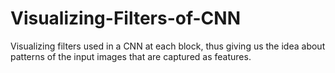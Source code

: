 # Visualizing-Filters-of-CNN
Visualizing filters used in a CNN at each block, thus giving us the idea about patterns of the input images that are captured as features.
